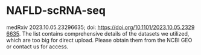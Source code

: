 # NAFLD-scRNA-seq
medRxiv 2023.10.05.23296635; doi: https://doi.org/10.1101/2023.10.05.23296635.
The list contains comprehensive details of the datasets we utilized, which are too big for direct upload. Please obtain them from the NCBI GEO or contact us for access.
